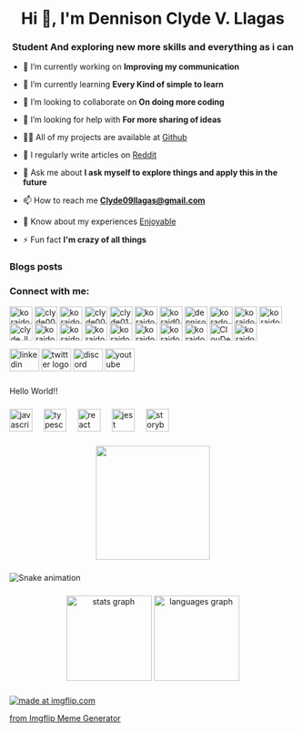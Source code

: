 <h1 align="center">Hi 👋, I'm Dennison Clyde V. Llagas</h1>
<h3 align="center">Student And exploring new more skills and everything as i can</h3>

- 🔭 I’m currently working on **Improving my communication**

- 🌱 I’m currently learning **Every Kind of simple to learn**

- 👯 I’m looking to collaborate on **On doing more coding**

- 🤝 I’m looking for help with **For more sharing of ideas**

- 👨‍💻 All of my projects are available at [Github](Github)

- 📝 I regularly write articles on [Reddit](Reddit)

- 💬 Ask me about **I ask myself to explore things and apply this in the future**

- 📫 How to reach me **Clyde09llagas@gmail.com**

- 📄 Know about my experiences [Enjoyable](Enjoyable)

- ⚡ Fun fact **I'm crazy of all things**

### Blogs posts
<!-- BLOG-POST-LIST:START -->
<!-- BLOG-POST-LIST:END -->

<h3 align="left">Connect with me:</h3>
<p align="left">
<a href="https://codepen.io/koraido08" target="blank"><img align="center" src="https://raw.githubusercontent.com/rahuldkjain/github-profile-readme-generator/master/src/images/icons/Social/codepen.svg" alt="koraido08" height="30" width="40" /></a>
<a href="https://dev.to/clyde00" target="blank"><img align="center" src="https://raw.githubusercontent.com/rahuldkjain/github-profile-readme-generator/master/src/images/icons/Social/devto.svg" alt="clyde00" height="30" width="40" /></a>
<a href="https://twitter.com/koraido" target="blank"><img align="center" src="https://raw.githubusercontent.com/rahuldkjain/github-profile-readme-generator/master/src/images/icons/Social/twitter.svg" alt="koraido" height="30" width="40" /></a>
<a href="https://linkedin.com/in/clyde002" target="blank"><img align="center" src="https://raw.githubusercontent.com/rahuldkjain/github-profile-readme-generator/master/src/images/icons/Social/linked-in-alt.svg" alt="clyde002" height="30" width="40" /></a>
<a href="https://stackoverflow.com/users/clyde012" target="blank"><img align="center" src="https://raw.githubusercontent.com/rahuldkjain/github-profile-readme-generator/master/src/images/icons/Social/stack-overflow.svg" alt="clyde012" height="30" width="40" /></a>
<a href="https://codesandbox.com/koraido009" target="blank"><img align="center" src="https://raw.githubusercontent.com/rahuldkjain/github-profile-readme-generator/master/src/images/icons/Social/codesandbox.svg" alt="koraido009" height="30" width="40" /></a>
<a href="https://kaggle.com/koraid09" target="blank"><img align="center" src="https://raw.githubusercontent.com/rahuldkjain/github-profile-readme-generator/master/src/images/icons/Social/kaggle.svg" alt="koraid09" height="30" width="40" /></a>
<a href="https://fb.com/dennison clyde llagas" target="blank"><img align="center" src="https://raw.githubusercontent.com/rahuldkjain/github-profile-readme-generator/master/src/images/icons/Social/facebook.svg" alt="dennison clyde llagas" height="30" width="40" /></a>
<a href="https://instagram.com/korado_den" target="blank"><img align="center" src="https://raw.githubusercontent.com/rahuldkjain/github-profile-readme-generator/master/src/images/icons/Social/instagram.svg" alt="korado_den" height="30" width="40" /></a>
<a href="https://dribbble.com/koraido_rden" target="blank"><img align="center" src="https://raw.githubusercontent.com/rahuldkjain/github-profile-readme-generator/master/src/images/icons/Social/dribbble.svg" alt="koraido_rden" height="30" width="40" /></a>
<a href="https://www.behance.net/koraido08" target="blank"><img align="center" src="https://raw.githubusercontent.com/rahuldkjain/github-profile-readme-generator/master/src/images/icons/Social/behance.svg" alt="koraido08" height="30" width="40" /></a>
<a href="https://www.youtube.com/c/clyde_llagas" target="blank"><img align="center" src="https://raw.githubusercontent.com/rahuldkjain/github-profile-readme-generator/master/src/images/icons/Social/youtube.svg" alt="clyde_llagas" height="30" width="40" /></a>
<a href="https://www.codechef.com/users/koraido0125" target="blank"><img align="center" src="https://cdn.jsdelivr.net/npm/simple-icons@3.1.0/icons/codechef.svg" alt="koraido0125" height="30" width="40" /></a>
<a href="https://www.hackerrank.com/koraido009" target="blank"><img align="center" src="https://raw.githubusercontent.com/rahuldkjain/github-profile-readme-generator/master/src/images/icons/Social/hackerrank.svg" alt="koraido009" height="30" width="40" /></a>
<a href="https://codeforces.com/profile/koraido02" target="blank"><img align="center" src="https://raw.githubusercontent.com/rahuldkjain/github-profile-readme-generator/master/src/images/icons/Social/codeforces.svg" alt="koraido02" height="30" width="40" /></a>
<a href="https://www.leetcode.com/koraido_cden" target="blank"><img align="center" src="https://raw.githubusercontent.com/rahuldkjain/github-profile-readme-generator/master/src/images/icons/Social/leet-code.svg" alt="koraido_cden" height="30" width="40" /></a>
<a href="https://www.hackerearth.com/koraido445" target="blank"><img align="center" src="https://raw.githubusercontent.com/rahuldkjain/github-profile-readme-generator/master/src/images/icons/Social/hackerearth.svg" alt="koraido445" height="30" width="40" /></a>
<a href="https://auth.geeksforgeeks.org/user/koraido012" target="blank"><img align="center" src="https://raw.githubusercontent.com/rahuldkjain/github-profile-readme-generator/master/src/images/icons/Social/geeks-for-geeks.svg" alt="koraido012" height="30" width="40" /></a>
<a href="https://www.topcoder.com/members/koraido021" target="blank"><img align="center" src="https://raw.githubusercontent.com/rahuldkjain/github-profile-readme-generator/master/src/images/icons/Social/topcoder.svg" alt="koraido021" height="30" width="40" /></a>
<a href="https://discord.gg/ClouDeIiIYo" target="blank"><img align="center" src="https://raw.githubusercontent.com/rahuldkjain/github-profile-readme-generator/master/src/images/icons/Social/discord.svg" alt="ClouDeIiIYo" height="30" width="40" /></a>
<a href="/koraido87" target="blank"><img align="center" src="https://raw.githubusercontent.com/rahuldkjain/github-profile-readme-generator/master/src/images/icons/Social/rss.svg" alt="koraido87" height="30" width="40" /></a>
</p>
<div align="left">
  <img src="https://raw.githubusercontent.com/maurodesouza/profile-readme-generator/master/src/assets/icons/social/linkedin/default.svg" width="52" height="40" alt="linkedin logo"  />
  <img src="https://raw.githubusercontent.com/maurodesouza/profile-readme-generator/master/src/assets/icons/social/twitter/default.svg" width="52" height="40" alt="twitter logo"  />
  <img src="https://raw.githubusercontent.com/maurodesouza/profile-readme-generator/master/src/assets/icons/social/discord/default.svg" width="52" height="40" alt="discord logo"  />
  <img src="https://raw.githubusercontent.com/maurodesouza/profile-readme-generator/master/src/assets/icons/social/youtube/default.svg" width="52" height="40" alt="youtube logo"  />
</div>

###

<p align="left">Hello World!!</p>

###

<div align="left">
  <img src="https://cdn.jsdelivr.net/gh/devicons/devicon/icons/javascript/javascript-original.svg" height="40" alt="javascript logo"  />
  <img width="12" />
  <img src="https://cdn.jsdelivr.net/gh/devicons/devicon/icons/typescript/typescript-original.svg" height="40" alt="typescript logo"  />
  <img width="12" />
  <img src="https://cdn.jsdelivr.net/gh/devicons/devicon/icons/react/react-original.svg" height="40" alt="react logo"  />
  <img width="12" />
  <img src="https://cdn.jsdelivr.net/gh/devicons/devicon/icons/jest/jest-plain.svg" height="40" alt="jest logo"  />
  <img width="12" />
  <img src="https://cdn.jsdelivr.net/gh/devicons/devicon/icons/storybook/storybook-original.svg" height="40" alt="storybook logo"  />
</div>

###

<div align="center">
  <img height="200" src="https://i.imgflip.com/65efzo.gif"  />
</div>

###

<img src="https://raw.githubusercontent.com/KoraidoSanClydeSama/KoraidoSanClydeSama/output/snake.svg" alt="Snake animation" />

###

<div align="center">
  <img src="https://github-readme-stats.vercel.app/api?username=KoraidoSanClydeSama&hide_title=false&hide_rank=false&show_icons=true&include_all_commits=true&count_private=true&disable_animations=false&theme=dracula&locale=en&hide_border=false&order=1" height="150" alt="stats graph"  />
  <img src="https://github-readme-stats.vercel.app/api/top-langs?username=KoraidoSanClydeSama&locale=en&hide_title=false&layout=compact&card_width=320&langs_count=5&theme=dracula&hide_border=false&order=2" height="150" alt="languages graph"  />
</div>

###
<a href="https://imgflip.com/i/84243w"><img src="https://i.imgflip.com/84243w.jpg" title="made at imgflip.com"/></a><div><a href="https://imgflip.com/memegenerator">from Imgflip Meme Generator</a></div>

